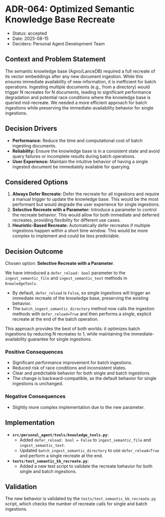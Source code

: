 # ADR-064: Optimized Semantic Knowledge Base Recreate

- Status: accepted
- Date: 2025-08-15
- Deciders: Personal Agent Development Team

## Context and Problem Statement

The semantic knowledge base (Agno/LanceDB) required a full recreate of its vector embeddings after any new document ingestion. While this ensures immediate availability of new information, it is inefficient for batch operations. Ingesting multiple documents (e.g., from a directory) would trigger N recreates for N documents, leading to significant performance degradation and potential race conditions where the knowledge base is queried mid-recreate. We needed a more efficient approach for batch ingestions while preserving the immediate-availability behavior for single ingestions.

## Decision Drivers

- **Performance:** Reduce the time and computational cost of batch ingesting documents.
- **Reliability:** Ensure the knowledge base is in a consistent state and avoid query failures or incomplete results during batch operations.
- **User Experience:** Maintain the intuitive behavior of having a single ingested document be immediately available for querying.

## Considered Options

1.  **Always Defer Recreate:** Defer the recreate for all ingestions and require a manual trigger to update the knowledge base. This would be the most performant but would degrade the user experience for single ingestions.
2.  **Selective Recreate with a Parameter:** Introduce a parameter to control the recreate behavior. This would allow for both immediate and deferred recreates, providing flexibility for different use cases.
3.  **Heuristic-Based Recreate:** Automatically defer recreates if multiple ingestions happen within a short time window. This would be more complex to implement and could be less predictable.

## Decision Outcome

Chosen option: **Selective Recreate with a Parameter**.

We have introduced a `defer_reload: bool` parameter to the `ingest_semantic_file` and `ingest_semantic_text` methods in `KnowledgeTools`.

- By default, `defer_reload` is `False`, so single ingestions will trigger an immediate recreate of the knowledge base, preserving the existing behavior.
- The `batch_ingest_semantic_directory` method now calls the ingestion methods with `defer_reload=True` and then performs a single, explicit recreate at the end of the batch operation.

This approach provides the best of both worlds: it optimizes batch ingestions by reducing N recreates to 1, while maintaining the immediate-availability guarantee for single ingestions.

### Positive Consequences

- Significant performance improvement for batch ingestions.
- Reduced risk of race conditions and inconsistent states.
- Clear and predictable behavior for both single and batch ingestions.
- The change is backward-compatible, as the default behavior for single ingestions is unchanged.

### Negative Consequences

- Slightly more complex implementation due to the new parameter.

## Implementation

- **`src/personal_agent/tools/knowledge_tools.py`**:
    - Added `defer_reload: bool = False` to `ingest_semantic_file` and `ingest_semantic_text`.
    - Updated `batch_ingest_semantic_directory` to use `defer_reload=True` and perform a single recreate at the end.
- **`tests/test_semantic_kb_recreate.py`**:
    - Added a new test script to validate the recreate behavior for both single and batch ingestions.

## Validation

The new behavior is validated by the `tests/test_semantic_kb_recreate.py` script, which checks the number of recreate calls for single and batch ingestions.
